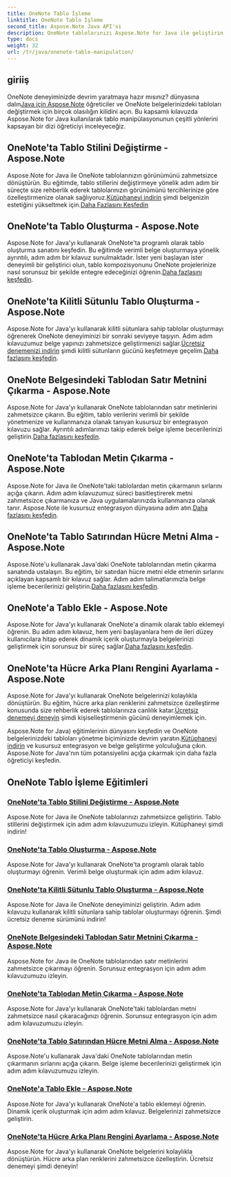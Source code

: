 ```yaml
---
title: OneNote Tablo İşleme
linktitle: OneNote Tablo İşleme
second_title: Aspose.Note Java API'si
description: OneNote tablolarınızı Aspose.Note for Java ile geliştirin. Stilleri değiştirin, tablolar oluşturun, metni sorunsuz bir şekilde çıkarın. Sorunsuz bir belge oluşturmak için kitaplığı indirin.
type: docs
weight: 32
url: /tr/java/onenote-table-manipulation/
---
```



## giriiş

 OneNote deneyiminizde devrim yaratmaya hazır mısınız? dünyasına dalın[Java için Aspose.Note](https://www.aspose.com/products/note/java) öğreticiler ve OneNote belgelerinizdeki tabloları değiştirmek için birçok olasılığın kilidini açın. Bu kapsamlı kılavuzda Aspose.Note for Java kullanılarak tablo manipülasyonunun çeşitli yönlerini kapsayan bir dizi öğreticiyi inceleyeceğiz.

## OneNote'ta Tablo Stilini Değiştirme - Aspose.Note
 Aspose.Note for Java ile OneNote tablolarınızın görünümünü zahmetsizce dönüştürün. Bu eğitimde, tablo stillerini değiştirmeye yönelik adım adım bir süreçte size rehberlik ederek tablolarınızın görünümünü tercihlerinize göre özelleştirmenize olanak sağlıyoruz.[Kütüphaneyi indirin](https://releases.aspose.com/downloads/note/java) şimdi belgenizin estetiğini yükseltmek için.[Daha Fazlasını Keşfedin](./change-table-style/)

## OneNote'ta Tablo Oluşturma - Aspose.Note
Aspose.Note for Java'yı kullanarak OneNote'ta programlı olarak tablo oluşturma sanatını keşfedin. Bu eğitimde verimli belge oluşturmaya yönelik ayrıntılı, adım adım bir kılavuz sunulmaktadır. İster yeni başlayan ister deneyimli bir geliştirici olun, tablo kompozisyonunu OneNote projelerinize nasıl sorunsuz bir şekilde entegre edeceğinizi öğrenin.[Daha fazlasını keşfedin](./compose-table/).

## OneNote'ta Kilitli Sütunlu Tablo Oluşturma - Aspose.Note
 Aspose.Note for Java'yı kullanarak kilitli sütunlara sahip tablolar oluşturmayı öğrenerek OneNote deneyiminizi bir sonraki seviyeye taşıyın. Adım adım kılavuzumuz belge yapınızı zahmetsizce geliştirmenizi sağlar.[Ücretsiz denemenizi indirin](https://www.aspose.com/downloads/note/java) şimdi kilitli sütunların gücünü keşfetmeye geçelim.[Daha fazlasını keşfedin](./create-table-with-locked-columns/).

## OneNote Belgesindeki Tablodan Satır Metnini Çıkarma - Aspose.Note
Aspose.Note for Java'yı kullanarak OneNote tablolarından satır metinlerini zahmetsizce çıkarın. Bu eğitim, tablo verilerini verimli bir şekilde yönetmenize ve kullanmanıza olanak tanıyan kusursuz bir entegrasyon kılavuzu sağlar. Ayrıntılı adımlarımızı takip ederek belge işleme becerilerinizi geliştirin.[Daha fazlasını keşfedin](./extract-row-text-from-table/).

## OneNote'ta Tablodan Metin Çıkarma - Aspose.Note
 Aspose.Note for Java ile OneNote'taki tablolardan metin çıkarmanın sırlarını açığa çıkarın. Adım adım kılavuzumuz süreci basitleştirerek metni zahmetsizce çıkarmanıza ve Java uygulamalarınızda kullanmanıza olanak tanır. Aspose.Note ile kusursuz entegrasyon dünyasına adım atın.[Daha fazlasını keşfedin](./extract-text-from-table/).

## OneNote'ta Tablo Satırından Hücre Metni Alma - Aspose.Note
 Aspose.Note'u kullanarak Java'daki OneNote tablolarından metin çıkarma sanatında ustalaşın. Bu eğitim, bir satırdan hücre metni elde etmenin sırlarını açıklayan kapsamlı bir kılavuz sağlar. Adım adım talimatlarımızla belge işleme becerilerinizi geliştirin.[Daha fazlasını keşfedin](./get-cell-text-from-row/).

## OneNote'a Tablo Ekle - Aspose.Note
Aspose.Note for Java'yı kullanarak OneNote'a dinamik olarak tablo eklemeyi öğrenin. Bu adım adım kılavuz, hem yeni başlayanlara hem de ileri düzey kullanıcılara hitap ederek dinamik içerik oluşturmayla belgelerinizi geliştirmek için sorunsuz bir süreç sağlar.[Daha fazlasını keşfedin](./insert-table/).

## OneNote'ta Hücre Arka Planı Rengini Ayarlama - Aspose.Note
 Aspose.Note for Java'yı kullanarak OneNote belgelerinizi kolaylıkla dönüştürün. Bu eğitim, hücre arka plan renklerini zahmetsizce özelleştirme konusunda size rehberlik ederek tablolarınıza canlılık katar.[Ücretsiz denemeyi deneyin](https://www.aspose.com/downloads/note/java) şimdi kişiselleştirmenin gücünü deneyimlemek için.

 Aspose.Note for Java) eğitimlerinin dünyasını keşfedin ve OneNote belgelerinizdeki tabloları yönetme biçiminizde devrim yaratın.[Kütüphaneyi indirin](https://releases.aspose.com/downloads/note/java) ve kusursuz entegrasyon ve belge geliştirme yolculuğuna çıkın. Aspose.Note for Java'nın tüm potansiyelini açığa çıkarmak için daha fazla öğreticiyi keşfedin.
## OneNote Tablo İşleme Eğitimleri
### [OneNote'ta Tablo Stilini Değiştirme - Aspose.Note](./change-table-style/)
Aspose.Note for Java ile OneNote tablolarınızı zahmetsizce geliştirin. Tablo stillerini değiştirmek için adım adım kılavuzumuzu izleyin. Kütüphaneyi şimdi indirin!
### [OneNote'ta Tablo Oluşturma - Aspose.Note](./compose-table/)
Aspose.Note for Java'yı kullanarak OneNote'ta programlı olarak tablo oluşturmayı öğrenin. Verimli belge oluşturmak için adım adım kılavuz.
### [OneNote'ta Kilitli Sütunlu Tablo Oluşturma - Aspose.Note](./create-table-with-locked-columns/)
Aspose.Note for Java ile OneNote deneyiminizi geliştirin. Adım adım kılavuzu kullanarak kilitli sütunlara sahip tablolar oluşturmayı öğrenin. Şimdi ücretsiz deneme sürümünü indirin!
### [OneNote Belgesindeki Tablodan Satır Metnini Çıkarma - Aspose.Note](./extract-row-text-from-table/)
Aspose.Note for Java ile OneNote tablolarından satır metinlerini zahmetsizce çıkarmayı öğrenin. Sorunsuz entegrasyon için adım adım kılavuzumuzu izleyin.
### [OneNote'ta Tablodan Metin Çıkarma - Aspose.Note](./extract-text-from-table/)
Aspose.Note for Java'yı kullanarak OneNote'taki tablolardan metni zahmetsizce nasıl çıkaracağınızı öğrenin. Sorunsuz entegrasyon için adım adım kılavuzumuzu izleyin.
### [OneNote'ta Tablo Satırından Hücre Metni Alma - Aspose.Note](./get-cell-text-from-row/)
Aspose.Note'u kullanarak Java'daki OneNote tablolarından metin çıkarmanın sırlarını açığa çıkarın. Belge işleme becerilerinizi geliştirmek için adım adım kılavuzumuzu izleyin.
### [OneNote'a Tablo Ekle - Aspose.Note](./insert-table/)
Aspose.Note for Java'yı kullanarak OneNote'a tablo eklemeyi öğrenin. Dinamik içerik oluşturmak için adım adım kılavuz. Belgelerinizi zahmetsizce geliştirin.
### [OneNote'ta Hücre Arka Planı Rengini Ayarlama - Aspose.Note](./setting-cell-background-color/)
Aspose.Note for Java'yı kullanarak OneNote belgelerini kolaylıkla dönüştürün. Hücre arka plan renklerini zahmetsizce özelleştirin. Ücretsiz denemeyi şimdi deneyin!